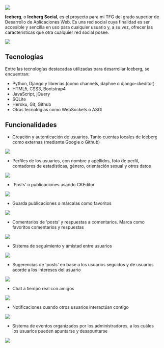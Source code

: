 ![](https://lh3.googleusercontent.com/pw/AJFCJaXVY5P3gOEv78os-qDl4xw4bfMHbL_xq39Ubsb5WzOc2rfrU7XlQ-wf-mjFD-X7ZJYUCnGcZbA3DSnRpByIJ5NjB6zdbRl1-o1Zd7NwTcd0NxFztrDMM442jRN9niT2N-iIfvZ9XddQff84F8wUtRY=w1920-h889-s-no?authuser=0)

**Iceberg**, o **Iceberg Social**, es el proyecto para mi TFG del grado superior de Desarrollo de Aplicaciones Web. Es una red social cuya finalidad es ser accesible y sencilla en uso para cualquier usuario y, a su vez, ofrecer las características que otra cualquier red social posee.

![](https://lh3.googleusercontent.com/pw/AJFCJaUL2DD17gJFNVCQ_xDg6sPFI7QNxSUb1p-5DV7ixHNNd4_8uhmuzra8_paaiz7aXQQQzGHydasqQa0rHGiv6421HJv2bAt5s2ymIsZ77O5hlsYwLJKiWjveRwjujG_K0Sqw_arDnFXn4ziOO5nM-3c=w1420-h782-s-no?authuser=0)

## Tecnologías
Entre las tecnologías destacadas utilizadas para desarrollar Iceberg, se encuentran:
 - Python, Django y librerías (como channels, daphne o django-ckeditor)
 - HTML5, CSS3, Bootstrap4
 - JavaScript, jQuery
 - SQLite
 - Heroku, Git, Github
 - Otras tecnologías como WebSockets o ASGI

## Funcionalidades
 - Creación y autenticación de usuarios. Tanto cuentas locales de Iceberg como externas (mediante Google o Github)

![](https://lh3.googleusercontent.com/pw/AJFCJaX1wyWJvNxdMCjXkytqX0JTSlu3QzPhaEJphRUFKaRSM_k1otUi_zy00PQ0639HeEfHBUkz80gF71FVwqI_qdLR_4kFf-r_JeCSx3rIuIXB0WVD4cdBevdmVeH5s9Iaeh-ZQxhi_kqkKRb2hJ_JhoE=w1403-h861-s-no?authuser=0)

 - Perfiles de los usuarios, con nombre y apellidos, foto de perfil, contadores de estadísticas, género, orientación sexual y otros datos

![](https://lh3.googleusercontent.com/pw/AJFCJaUQf6TY3nMSZD3dhQrGz75S2oe0dC_ghexLY-R2gZYkOXgV8ZJfK1Wog3O0bDmjB0e60wKSwWw8ridY3ZD34KZeDjyAf_iOZCC5wkVYBnGTFogIsMIR1LS5Ocxw7Z49E6VupZ378LkAnvF0LEmW1fk=w1419-h787-s-no?authuser=0)

 - 'Posts' o publicaciones usando CKEditor

![](https://lh3.googleusercontent.com/pw/AJFCJaXMBN1Wr9P5vCC4giEVYMaMKha9ZYAsD8CbwtjHZoNXPH4PW4uMyOY6u_UwW8Qf4Mcw1FF-QwABoVbt0g-VdEw5xQK577kGpEtPKHFsxgMy9rHLCNecZFa92J6U9ubN7EF1NlH-GDlha8Ji05iXXuE=w1442-h932-s-no?authuser=0)

 - Guarda publicaciones o márcalas como favoritos

![](https://lh3.googleusercontent.com/pw/AJFCJaWoN0RciTuV1k9quraJH0f39oEzL-CHJITpuSsqa_tgpfkDiwj7yrxp7loBuFfAP3qGNwHmG5OuP5NeSOrCxQJEb8kEnxwQKBmYaJH4-uR9eOnuUeBdanMuVJA-NEpN3y2lRdWWa_15sj0EE0T_Ohg=w1399-h929-s-no?authuser=0)

 - Comentarios de 'posts' y respuestas a comentarios. Marca como favoritos comentarios y respuestas

![](https://lh3.googleusercontent.com/pw/AJFCJaVZe1wsp_2MnXPPkyJqZjvpR0uaJML1r1E6RYYKJeLCjzp3xAarPEuzfHUvQKHRr4NCAPO4bUnaZhyXxSb3MaI4k-7S14U28o3Qy_j0Bh-IBZirbTw-gPQ4ZDk58Z9Pzdm86ZZ2jN98pS2GE0SomCE=w1194-h864-s-no?authuser=0)

 - Sistema de seguimiento y amistad entre usuarios

![](https://lh3.googleusercontent.com/pw/AJFCJaUO2Fn_A8o9p4y6BHl0AEUwZK7MO6vQ-ESacRZ-yNDJfQixHq7DWiGwi1_OmrqpQPCCiQNQbX_V6tSNe72eM4GyLRqPyXRYr3TQ-_pU7Xt0sr5sNCcTsQRgeKNaovZlHvFOUwaaiuAn1iNA4xaJEiY=w1404-h317-s-no?authuser=0)

 - Sugerencias de 'posts' en base a los usuarios seguidos y de usuarios acorde a los intereses del usuario

![](https://lh3.googleusercontent.com/pw/AJFCJaV9hHQSXC0lqOE-ISHKn0lUWnfcW8toD0kIycAa8TjwOQW3G-xuDNF7DMQZDM3WFCsUGqg5ir6HYBvx_5Kp8AGnNnJCsp3weraN0rE1u5e0rzyXC8BAy5ZJtouP0bUBf_eeXLyXqqCFrJTkMr2Y4Io=w1413-h938-s-no?authuser=0)

 - Chat a tiempo real con amigos

![](https://lh3.googleusercontent.com/pw/AJFCJaUwM2AkqVwY8c02j43TVmV1g22waf9GjlICn7b5J7qAI6VHV65TIWyXZPVNf2tRUpUer-H8KgjA5sZSQews2CICP3iL93eqrAHP4Mut-S_ZX_73zz9uMLKug8bx8k3-2cQKyL1tFVuDq1hPHAStcP0=w1404-h899-s-no?authuser=0)

 - Notificaciones cuando otros usuarios interactúan contigo

![](https://lh3.googleusercontent.com/pw/AJFCJaUeCtS0NufLk9W7K16m-vaBQrcw34NPegJOp5ZY4uH_vzxuMmMf8nf9AdrZWI2HBc4_qcwlPiy80KYu0U7rRCWfjq7Uu-n1U4yxLc64k7FqXVCwNpPgW3A1p-euqO9fqestvWmogFLqqRIpBpYScpI=w1404-h933-s-no?authuser=0)

 - Sistema de eventos organizados por los administradores, a los cuáles los usuarios pueden apuntarse y desapuntarse

![](https://lh3.googleusercontent.com/pw/AJFCJaWxFRHSxEVNEV8oeXSbyrGLgVOz01w1lBF-AE5PZnUD0qfg3QaI8Zaj24uPLYfOrXL9p394CyK-C2L4uJFWIHDm5FeJZi_nhd6qtXLtR8vGWtpSIl5a4dE-Ti6tshdEhg3uqyyxSIDry63CGVt3HmE=w1426-h937-s-no?authuser=0)
